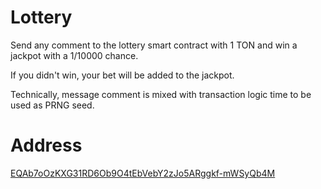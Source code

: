 # Lottery
Send any comment to the lottery smart contract with 1 TON and win a jackpot with a 1/10000 chance.

If you didn't win, your bet will be added to the jackpot.

Technically, message comment is mixed with transaction logic time to be used as PRNG seed.

# Address
[EQAb7oOzKXG31RD6Ob9O4tEbVebY2zJo5ARggkf-mWSyQb4M](https://dton.io/a/EQAb7oOzKXG31RD6Ob9O4tEbVebY2zJo5ARggkf-mWSyQb4M)
